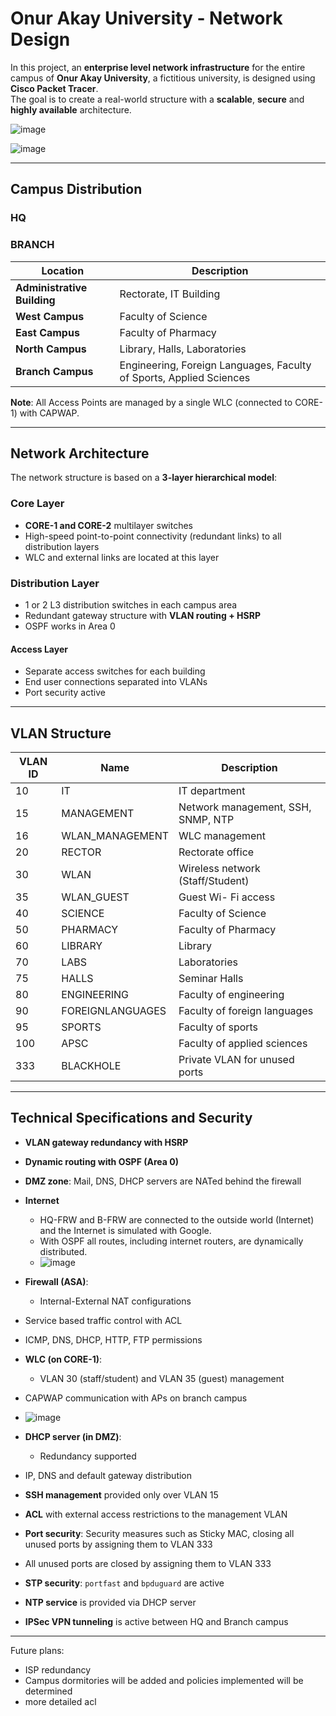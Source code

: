 # Onur Akay University - Network Design

In this project, an **enterprise level network infrastructure** for the entire campus of **Onur Akay University**, a fictitious university, is designed using **Cisco Packet Tracer**.  
The goal is to create a real-world structure with a **scalable**, **secure** and **highly available** architecture.

![image](https://github.com/user-attachments/assets/7cce7723-8939-4f64-bbed-04646cc703ae)

![image](https://github.com/user-attachments/assets/6978de1c-4e4a-42dc-8770-95194f18b751)




---

## Campus Distribution

### HQ ###

### BRANCH ###

| Location | Description |
|---------------|-----------------------------------|
| **Administrative Building** | Rectorate, IT Building |
| **West Campus** | Faculty of Science | 
| **East Campus** | Faculty of Pharmacy |
| **North Campus** | Library, Halls, Laboratories |
| **Branch Campus** | Engineering, Foreign Languages, Faculty of Sports, Applied Sciences |

**Note**: All Access Points are managed by a single WLC (connected to CORE-1) with CAPWAP.

---

## Network Architecture

The network structure is based on a **3-layer hierarchical model**:

### Core Layer
- **CORE-1 and CORE-2** multilayer switches
- High-speed point-to-point connectivity (redundant links) to all distribution layers
- WLC and external links are located at this layer

### Distribution Layer
- 1 or 2 L3 distribution switches in each campus area
- Redundant gateway structure with **VLAN routing + HSRP**
- OSPF works in Area 0

#### Access Layer
- Separate access switches for each building
- End user connections separated into VLANs
- Port security active

---

## VLAN Structure

| VLAN ID | Name | Description |
|---------|------------------|-------------------------------------|
| 10 | IT | IT department |
| 15 | MANAGEMENT | Network management, SSH, SNMP, NTP |
| 16 | WLAN_MANAGEMENT | WLC management |
| 20 | RECTOR | Rectorate office |
| 30 | WLAN | Wireless network (Staff/Student) |
| 35 | WLAN_GUEST | Guest Wi- Fi access |
| 40 | SCIENCE | Faculty of Science |
| 50 | PHARMACY | Faculty of Pharmacy |
| 60 | LIBRARY | Library |
| 70 | LABS | Laboratories |
| 75 | HALLS | Seminar Halls |
| 80 | ENGINEERING | Faculty of engineering |
| 90 | FOREIGNLANGUAGES | Faculty of foreign languages |
| 95 | SPORTS | Faculty of sports |
| 100 | APSC | Faculty of applied sciences |
| 333 | BLACKHOLE | Private VLAN for unused ports |

---

## Technical Specifications and Security

- **VLAN gateway redundancy with HSRP**
- **Dynamic routing with OSPF (Area 0)**
- **DMZ zone**: Mail, DNS, DHCP servers are NATed behind the firewall
- **Internet**
  - HQ-FRW and B-FRW are connected to the outside world (Internet) and the Internet is simulated with Google.
  - With OSPF all routes, including internet routers, are dynamically distributed.
  - ![image](https://github.com/user-attachments/assets/7bc0b895-9079-4b2d-8834-b9851cb443d3)

- **Firewall (ASA)**:
  - Internal-External NAT configurations
 - Service based traffic control with ACL
 - ICMP, DNS, DHCP, HTTP, FTP permissions
- **WLC (on CORE-1)**:
  - VLAN 30 (staff/student) and VLAN 35 (guest) management
 - CAPWAP communication with APs on branch campus
 - ![image](https://github.com/user-attachments/assets/c8bfc2d3-e390-41f4-8f3b-8f7687730d88)
- **DHCP server (in DMZ)**:
  - Redundancy supported
 - IP, DNS and default gateway distribution
- **SSH management** provided only over VLAN 15
- **ACL** with external access restrictions to the management VLAN
- **Port security**: Security measures such as Sticky MAC, closing all unused ports by assigning them to VLAN 333
 - All unused ports are closed by assigning them to VLAN 333
- **STP security**: `portfast` and `bpduguard` are active
- **NTP service** is provided via DHCP server
- **IPSec VPN tunneling** is active between HQ and Branch campus


---

Future plans:

* ISP redundancy
* Campus dormitories will be added and policies implemented will be determined
* more detailed acl

